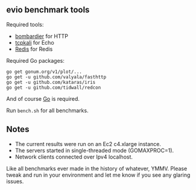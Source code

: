 ## evio benchmark tools

Required tools:

- [bombardier](https://github.com/codesenberg/bombardier) for HTTP
- [tcpkali](https://github.com/machinezone/tcpkali) for Echo
- [Redis](http://redis.io) for Redis

Required Go packages:

```
go get gonum.org/v1/plot/...
go get -u github.com/valyala/fasthttp
go get -u github.com/kataras/iris
go get -u github.com/tidwall/redcon
```

And of course [Go](https://golang.org) is required.

Run `bench.sh` for all benchmarks.

## Notes

- The current results were run on an Ec2 c4.xlarge instance.
- The servers started in single-threaded mode (GOMAXPROC=1).
- Network clients connected over Ipv4 localhost.

Like all benchmarks ever made in the history of whatever, YMMV. Please tweak and run in your environment and let me know if you see any glaring issues.
